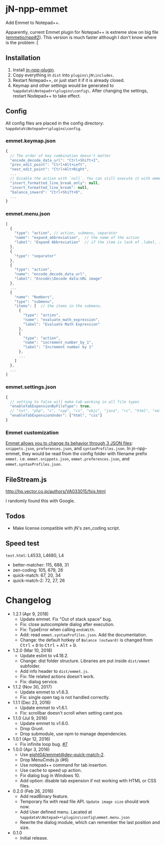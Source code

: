 jN-npp-emmet
============
Add Emmet to Notepad++.

Apparently, current Emmet plugin for Notepad++ is extreme slow on big file ([emmetio/npp#2](https://github.com/emmetio/npp/issues/2)). This version is much faster although I don't know where is the problem :|

Installation
------------
1. Install [jn-npp-plugin](https://github.com/sieukrem/jn-npp-plugin).
2. Copy everything in `dist` into `plugins\jN\includes`.
3. Restart Notepad++, or just start it if it is already closed.
4. Keymap and other settings would be generated to `%appdata%\Notepad++\plugins\config\`. After changing the settings, restart Nodepad++ to take effect.

Config
------
All config files are placed in the config directory: `%appdata%\Notepad++\plugins\config`.

### emmet.keymap.json

```js
{
  // The order of key combination doesn't matter
  "encode_decode_data_url": "Ctrl+Shift+I",
  "prev_edit_point": "Ctrl+Alt+Left",
  "next_edit_point": "Ctrl+Alt+Right",
  ...
  // Disable the action with `null`. You can still execute it with emmet menu.
  "insert_formatted_line_break_only": null,
  "insert_formatted_line_break": null,
  "balance_inward": "Ctrl+Shift+D",
  ...
}
```

### emmet.menu.json

```js
[
  {
    "type": "action", // action, submenu, separator
    "name": "expand_abbreviation",  // the name of the action
    "label": "Expand Abbreviation"  // if the item is lack of .label, it will use .name as fallback.
  },
  {
    "type": "separator"
  },
  {
    "type": "action",
    "name": "encode_decode_data_url",
    "label": "Encode\\Decode data:URL image"
  },
  ...
  {
    "name": "Numbers",
    "type": "submenu",
    "items": [  // the items in the submenu.
      {
        "type": "action",
        "name": "evaluate_math_expression",
        "label": "Evaluate Math Expression"
      },
      {
        "type": "action",
        "name": "increment_number_by_1",
        "label": "Increment number by 1"
      },
      ...
    ]
  },
  ...
]
```

### emmet.settings.json

```js
{
  // setting to false will make tab working in all file types
  "enableTabExpensionByFileType": true,
  // "txt", "php", "c", "cpp", "cs", "objc", "java", "rc", "html", "xml", "makefile", "pascal", "batch", "ini", "nfo", "user", "asp", "sql", "vb", "js", "css", "perl", "python", "lua", "tex", "fortran", "bash", "flash", "nsis", "tcl", "lisp", "scheme", "asm", "diff", "props", "ps", "ruby", "smalltalk", "vhdl", "kix", "au3", "caml", "ada", "verilog", "matlab", "haskell", "inno", "searchresult", "cmake", "yaml", "cobol", "gui4cli", "d", "powershell", "r", "jsp", "coffeescript", "json", "javascript", "external"
  "enableTabExpensionUnder": ["html", "css"]
}
```

### Emmet customization

[Emmet allows you to change its behavior through 3 JSON files](https://docs.emmet.io/customization/): `snippets.json`, `preferences.json`, and `syntaxProfiles.json`. In jn-npp-emmet, they would be read from the config folder with filename prefix `emmet.` i.e. `emmet.snippets.json`, `emmet.preferences.json`, and `emmet.syntaxProfiles.json`.

FileStream.js
-------------
http://hp.vector.co.jp/authors/VA033015/fsjs.html

I randomly found this with Google.

Todos
-----
* Make license compatible with jN's zen_coding script.

Speed test
----------
`test.html`: L4533, L4680, L4
* better-matcher: 115, 688, 31
* zen-coding: 105, 679, 26
* quick-match: 67, 20, 34
* quick-match-2: 72, 27, 26

Changelog
=========
* 1.2.1 (Apr 9, 2018)
  - Update emmet. Fix "Out of stack space" bug.
  - Fix: close autocomplete dialog after execution.
  - Fix: TypeError when calling `endsWith`.
  - Add: read `emmet.syntaxProfiles.json`. Add the documentation.
  - Change: the default hotkey of `Balance (outward)` is changed from <kbd>Ctrl</kbd> + <kbd>D</kbd> to <kbd>Ctrl</kbd> + <kbd>Alt</kbd> + <kbd>D</kbd>.
* 1.2.0 (Mar 10, 2018)
  - Update eslint to v4.18.2.
  - Change: dist folder structure. Libraries are put inside `dist/emmet` subfolder.
  - Add info header to `dist/emmet.js`.
  - Fix: file related actions doesn't work.
  - Fix: dialog service.
* 1.1.2 (Nov 30, 2017)
  - Update emmet to v1.6.3.
  - Fix: single open tag is not handled correctly.
* 1.1.1 (Dec 23, 2016)
  - Update emmet to v1.6.1.
  - Fix: scrollbar doesn't scroll when setting caret pos.
* 1.1.0 (Jul 9, 2016)
  - Update emmet to v1.6.0.
  - Drop Grunt.
  - Drop submodule, use npm to manage dependencies.
* 1.0.1 (Apr 12, 2016)
  - Fix infinite loop bug. [#7](https://github.com/eight04/jn-npp-emmet/issues/7)
* 1.0.0 (Apr 3, 2016)
  - Use [eight04/emmet@dev-quick-match-2](https://github.com/eight04/emmet/tree/dev-quick-match-2).
  - Drop MenuCmds.js (#6)
  - Use notepad++ command for tab insertion.
  - Use cache to speed up action.
  - Fix dialog bug in Windows 10.
  - Add option: disable tab expension if not working with HTML or CSS files.
* 0.2.0 (Feb 26, 2016)
  - Add readBinary feature.
  - Temporary fix with read file API. `Update image size` should work now.
  - Add User defined menu. Lacated at `%appdata%\Notepad++\plugins\config\emmet.menu.json`
  - Rewrite the dialog module, which can remember the last position and size.
* 0.1.0
  - Initial release.
